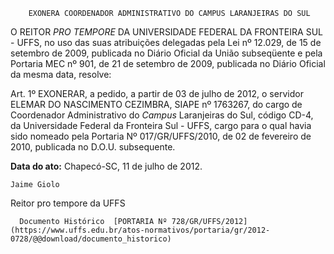         EXONERA COORDENADOR ADMINISTRATIVO DO CAMPUS LARANJEIRAS DO SUL  

O REITOR *PRO TEMPORE* DA UNIVERSIDADE FEDERAL DA FRONTEIRA SUL - UFFS, no uso das suas atribuições delegadas pela Lei nº 12.029, de 15 de setembro de 2009, publicada no Diário Oficial da União subseqüente e pela Portaria MEC nº 901, de 21 de setembro de 2009, publicada no Diário Oficial da mesma data, resolve:

 Art. 1º EXONERAR, a pedido, a partir de 03 de julho de 2012, o servidor ELEMAR DO NASCIMENTO CEZIMBRA, SIAPE nº 1763267, do cargo de Coordenador Administrativo do *Campus* Laranjeiras do Sul, código CD-4, da Universidade Federal da Fronteira Sul - UFFS, cargo para o qual havia sido nomeado pela Portaria Nº 017/GR/UFFS/2010, de 02 de fevereiro de 2010, publicada no D.O.U. subsequente.

  

   **Data do ato:** Chapecó-SC, 11 de julho de 2012.   
 

    Jaime Giolo   
 Reitor pro tempore da UFFS 

      Documento Histórico  [PORTARIA Nº 728/GR/UFFS/2012](https://www.uffs.edu.br/atos-normativos/portaria/gr/2012-0728/@@download/documento_historico)     
      